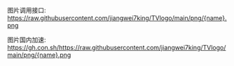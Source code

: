 图片调用接口:
https://raw.githubusercontent.com/jiangwei7king/TVlogo/main/png/{name}.png

图片国内加速:
https://gh.con.sh/https://raw.githubusercontent.com/jiangwei7king/TVlogo/main/png/{name}.png
